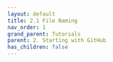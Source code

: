 ```yaml
---
layout: default
title: 2.1 File Naming
nav_order: 1
grand_parent: Tutorials
parent: 2. Starting with GitHub
has_children: false
---
```

